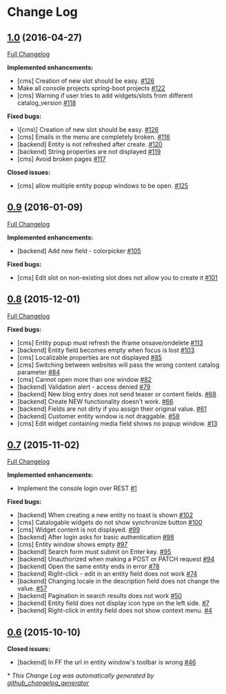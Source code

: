 # Change Log

## [1.0](https://github.com/nemesis-software/nemesis-consoles/tree/1.0) (2016-04-27)
[Full Changelog](https://github.com/nemesis-software/nemesis-consoles/compare/0.9...1.0)

**Implemented enhancements:**

- \[cms\] Creation of new slot should be easy. [\#126](https://github.com/nemesis-software/nemesis-consoles/issues/126)
- Make all console projects spring-boot projects [\#122](https://github.com/nemesis-software/nemesis-consoles/issues/122)
- \[cms\] Warning if user tries to add widgets/slots from different catalog\_version [\#118](https://github.com/nemesis-software/nemesis-consoles/issues/118)

**Fixed bugs:**

- \\[cms\\] Creation of new slot should be easy. [\#126](https://github.com/nemesis-software/nemesis-consoles/issues/126)
- \[cms\] Emails in the menu are completely broken. [\#116](https://github.com/nemesis-software/nemesis-consoles/issues/116)
- \[backend\] Entity is not refreshed after create. [\#120](https://github.com/nemesis-software/nemesis-consoles/issues/120)
- \[backend\] String properties are not displayed [\#119](https://github.com/nemesis-software/nemesis-consoles/issues/119)
- \[cms\] Avoid broken pages [\#117](https://github.com/nemesis-software/nemesis-consoles/issues/117)

**Closed issues:**

- \[cms\] allow multiple entity popup windows to be open. [\#125](https://github.com/nemesis-software/nemesis-consoles/issues/125)

## [0.9](https://github.com/nemesis-software/nemesis-consoles/tree/0.9) (2016-01-09)
[Full Changelog](https://github.com/nemesis-software/nemesis-consoles/compare/0.8...0.9)

**Implemented enhancements:**

- \[backend\] Add new field - colorpicker [\#105](https://github.com/nemesis-software/nemesis-consoles/issues/105)

**Fixed bugs:**

- \[cms\] Edit slot on non-existing slot does not allow you to create it [\#101](https://github.com/nemesis-software/nemesis-consoles/issues/101)

## [0.8](https://github.com/nemesis-software/nemesis-consoles/tree/0.8) (2015-12-01)
[Full Changelog](https://github.com/nemesis-software/nemesis-consoles/compare/0.7...0.8)

**Fixed bugs:**

- \[cms\] Entity popup must refresh the iframe onsave/ondelete [\#113](https://github.com/nemesis-software/nemesis-consoles/issues/113)
- \[backend\] Entity field becomes empty when focus is lost [\#103](https://github.com/nemesis-software/nemesis-consoles/issues/103)
- \[cms\] Localizable properties are not displayed [\#85](https://github.com/nemesis-software/nemesis-consoles/issues/85)
- \[cms\] Switching between websites will pass the wrong content catalog parameter [\#84](https://github.com/nemesis-software/nemesis-consoles/issues/84)
- \[cms\] Cannot open more than one window [\#82](https://github.com/nemesis-software/nemesis-consoles/issues/82)
- \[backend\] Validation alert - access denied [\#79](https://github.com/nemesis-software/nemesis-consoles/issues/79)
- \[backend\] New blog entry does not send teaser or content fields. [\#68](https://github.com/nemesis-software/nemesis-consoles/issues/68)
- \[backend\] Create NEW functionality doesn't work. [\#66](https://github.com/nemesis-software/nemesis-consoles/issues/66)
- \[backend\] Fields are not dirty if you assign their original value. [\#61](https://github.com/nemesis-software/nemesis-consoles/issues/61)
- \[backend\] Customer entity window is not draggable. [\#58](https://github.com/nemesis-software/nemesis-consoles/issues/58)
- \[cms\] Edit widget containing media field shows no popup window. [\#13](https://github.com/nemesis-software/nemesis-consoles/issues/13)

## [0.7](https://github.com/nemesis-software/nemesis-consoles/tree/0.7) (2015-11-02)
[Full Changelog](https://github.com/nemesis-software/nemesis-consoles/compare/0.6...0.7)

**Implemented enhancements:**

- Implement the console login over REST [\#1](https://github.com/nemesis-software/nemesis-consoles/issues/1)

**Fixed bugs:**

- \[backend\] When creating a new entity no toast is shown [\#102](https://github.com/nemesis-software/nemesis-consoles/issues/102)
- \[cms\] Catalogable widgets do not show synchronize button [\#100](https://github.com/nemesis-software/nemesis-consoles/issues/100)
- \[cms\] Widget content is not displayed. [\#99](https://github.com/nemesis-software/nemesis-consoles/issues/99)
- \[backend\] After login asks for basic authentication [\#98](https://github.com/nemesis-software/nemesis-consoles/issues/98)
- \[cms\] Entity window shows empty [\#97](https://github.com/nemesis-software/nemesis-consoles/issues/97)
- \[backend\] Search form must submit on Enter key. [\#95](https://github.com/nemesis-software/nemesis-consoles/issues/95)
- \[backend\] Unauthorized when making a POST or PATCH request [\#94](https://github.com/nemesis-software/nemesis-consoles/issues/94)
- \[backend\] Open the same entity ends in error [\#78](https://github.com/nemesis-software/nemesis-consoles/issues/78)
- \[backend\] Right-click - edit in an entity field does not work [\#74](https://github.com/nemesis-software/nemesis-consoles/issues/74)
- \[backend\] Changing locale in the description field does not change the value. [\#57](https://github.com/nemesis-software/nemesis-consoles/issues/57)
- \[backend\] Pagination in search results does not work [\#50](https://github.com/nemesis-software/nemesis-consoles/issues/50)
- \[backend\] Entity field does not display icon type on the left side. [\#7](https://github.com/nemesis-software/nemesis-consoles/issues/7)
- \[backend\] Right-click in entity field does not show context menu. [\#4](https://github.com/nemesis-software/nemesis-consoles/issues/4)

## [0.6](https://github.com/nemesis-software/nemesis-consoles/tree/0.6) (2015-10-10)
**Closed issues:**

- \[backend\] In FF the url in entity window's toolbar is wrong [\#46](https://github.com/nemesis-software/nemesis-consoles/issues/46)



\* *This Change Log was automatically generated by [github_changelog_generator](https://github.com/skywinder/Github-Changelog-Generator)*